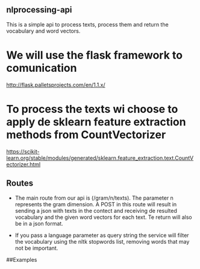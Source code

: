 ## nlprocessing-api
This is a simple api to process texts, process them and return the vocabulary and word vectors.

# We will use the flask framework to comunication
http://flask.palletsprojects.com/en/1.1.x/

# To process the texts wi choose to apply de sklearn feature extraction methods from CountVectorizer
https://scikit-learn.org/stable/modules/generated/sklearn.feature_extraction.text.CountVectorizer.html

## Routes
- The main route from our api is (/gram/n/texts). The parameter n represents the gram dimension.
A POST in this route will result in sending a json with texts in the contect and receiving de resulted vocabulary
and the given word vectors for each text. Te return will also be in a json format.

- If you pass a language parameter as query string the service will filter the vocabulary using the nltk stopwords list,
removing words that may not be important.


##Examples
